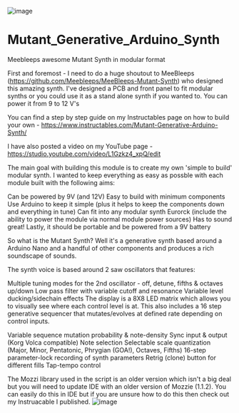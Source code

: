 ![image](https://github.com/user-attachments/assets/42a99a8d-a4a7-4d8c-a2f1-79578fdb59c8)

# Mutant_Generative_Arduino_Synth

 Meebleeps awesome Mutant Synth in modular format

First and foremost - I need to do a huge shoutout to MeeBleeps (https://github.com/Meebleeps/MeeBleeps-Mutant-Synth) who designed this amazing synth. I've designed a PCB and front panel to fit modular synths or you could use it as a stand alone synth if you wanted to.  You can power it from 9 to 12 V's

You can find a step by step guide on my Instructables page on how to build your own - https://www.instructables.com/Mutant-Generative-Arduino-Synth/

I have also posted a video on my YouTube page - https://studio.youtube.com/video/L1Gzkz4_xpQ/edit

The main goal with building this module is to create my own 'simple to build' modular synth. I wanted to keep everything as easy as possble with each module built with the following aims:

Can be powered by 9V (and 12V)
Easy to build with minimum components
Use Arduino to keep it simple (plus it helps to keep the components down and everything in tune)
Can fit into any modular synth Eurorck (include the ability to power the module via normal module power sources)
Has to sound great!
Lastly, it should be portable and be powered from a 9V battery

So what is the Mutant Synth? Well it's a generative synth based around a Arduino Nano and a handful of other components and produces a rich soundscape of sounds.

The synth voice is based around 2 saw oscillators that features:

Multiple tuning modes for the 2nd oscillator - off, detune, fifths & octaves up/down
Low pass filter with variable cutoff and resonance
Variable level ducking/sidechain effects
The display is a 8X8 LED matrix which allows you to visually see where each control level is at. This also includes a 16 step generative sequencer that mutates/evolves at defined rate depending on control inputs.

Variable sequence mutation probability & note-density
Sync input & output (Korg Volca compatible)
Note selection
Selectable scale quantization (Major, Minor, Pentatonic, Phrygian (GOA!), Octaves, Fifths)
16-step parameter-lock recording of synth parameters
Retrig (clone) button for different fills
Tap-tempo control

The Mozzi library used in the script is an older version which isn't a big deal but you will need to update IDE with an older version of Mozzie (1.1.2).  You can easily do this in IDE but if you are unsure how to do this then check out my Instruacable I published.
![image](https://github.com/user-attachments/assets/2f61441d-f15d-466a-be38-71519ba5a62b)
